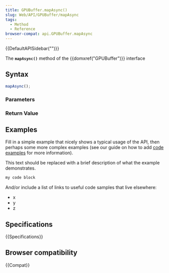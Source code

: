 ```yaml
---
title: GPUBuffer.mapAsync()
slug: Web/API/GPUBuffer/mapAsync
tags:
  - Method
  - Reference
browser-compat: api.GPUBuffer.mapAsync
---
```

{{DefaultAPISidebar("")}}

The **`mapAsync()`** method of the {{domxref("GPUBuffer")}} interface 

## Syntax

```js
mapAsync();
```

### Parameters



### Return Value



## Examples

Fill in a simple example that nicely shows a typical usage of the API, then perhaps some more complex examples (see our guide on how to add [code examples](/en-US/docs/MDN/Contribute/Structures/Code_examples) for more information).

This text should be replaced with a brief description of what the example demonstrates.

```js
my code block
```

And/or include a list of links to useful code samples that live elsewhere:

*   x
*   y
*   z

## Specifications

{{Specifications}}

## Browser compatibility

{{Compat}}

